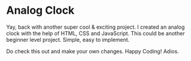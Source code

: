 # Analog Clock

Yay, back with another super cool  & exciting project. I created an analog clock with the help of HTML, CSS and JavaScript. This could be another beginner level project.
Simple, easy to implement.

Do check this out and make your own changes. Happy Coding! Adios.
